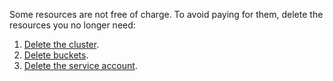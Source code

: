Some resources are not free of charge. To avoid paying for them, delete the resources you no longer need:

1. [Delete the cluster](../../../data-proc/operations/cluster-delete.md).
1. [Delete buckets](../../../storage/operations/buckets/delete.md).
1. [Delete the service account](../../../iam/operations/sa/delete.md).
